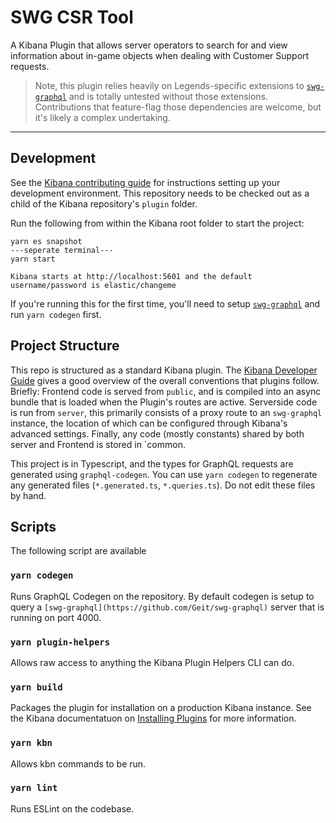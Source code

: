 # SWG CSR Tool
A Kibana Plugin that allows server operators to search for and view information about in-game objects when dealing with Customer Support requests.

> Note, this plugin relies heavily on Legends-specific extensions to [`swg-graphql`](https://github.com/Geit/swg-graphql) and is totally untested without those extensions. Contributions that feature-flag those dependencies are welcome, but it's likely a complex undertaking.

---

## Development

See the [Kibana contributing guide](https://www.elastic.co/guide/en/kibana/master/development.html) for instructions setting up your development environment. This repository needs to be checked out as a child of the Kibana repository's `plugin` folder.

Run the following from within the Kibana root folder to start the project:

```
yarn es snapshot
---seperate terminal---
yarn start

Kibana starts at http://localhost:5601 and the default username/password is elastic/changeme
```

If you're running this for the first time, you'll need to setup [`swg-graphql`](https://github.com/Geit/swg-graphql) and run `yarn codegen` first.

## Project Structure
This repo is structured as a standard Kibana plugin. The [Kibana Developer Guide](https://www.elastic.co/guide/en/kibana/current/kibana-architecture.html) gives a good overview of the overall conventions that plugins follow. Briefly: Frontend code is served from `public`, and is compiled into an async bundle that is loaded when the Plugin's routes are active. Serverside code is run from `server`, this primarily consists of a proxy route to an `swg-graphql` instance, the location of which can be configured through Kibana's advanced settings. Finally, any code (mostly constants) shared by both server and Frontend is stored in `common.

This project is in Typescript, and the types for GraphQL requests are generated using `graphql-codegen`. You can use `yarn codegen` to regenerate any generated files (`*.generated.ts`, `*.queries.ts`). Do not edit these files by hand.

## Scripts

The following script are available

### `yarn codegen`
  Runs GraphQL Codegen on the repository. By default codegen is setup to query a `[swg-graphql](https://github.com/Geit/swg-graphql)` server that is running on port 4000. 

### `yarn plugin-helpers`
  Allows raw access to anything the Kibana Plugin Helpers CLI can do.

### `yarn build`
  Packages the plugin for installation on a production Kibana instance. See the Kibana documentatuon on [Installing Plugins](https://www.elastic.co/guide/en/kibana/current/kibana-plugins.html#install-plugin) for more information.

### `yarn kbn`
  Allows kbn commands to be run.

### `yarn lint`
  Runs ESLint on the codebase.